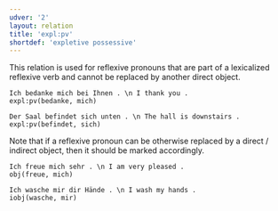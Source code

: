 ```yaml
---
udver: '2'
layout: relation
title: 'expl:pv'
shortdef: 'expletive possessive'
---
```


This relation is used for reflexive pronouns that are part of a lexicalized reflexive verb and cannot be replaced by another direct object.

~~~ sdparse
Ich bedanke mich bei Ihnen . \n I thank you .
expl:pv(bedanke, mich)
~~~

~~~ sdparse
Der Saal befindet sich unten . \n The hall is downstairs .
expl:pv(befindet, sich)
~~~

Note that if a reflexive pronoun can be otherwise replaced by a direct / indirect object, then it should be marked accordingly.

~~~ sdparse
Ich freue mich sehr . \n I am very pleased .
obj(freue, mich)
~~~

~~~ sdparse
Ich wasche mir dir Hände . \n I wash my hands .
iobj(wasche, mir)
~~~
